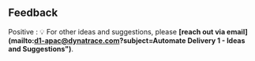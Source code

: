 ## Feedback

Positive
: 💡 For other ideas and suggestions, please **[reach out via email](mailto:d1-apac@dynatrace.com?subject=Automate Delivery 1 - Ideas and Suggestions")**.
